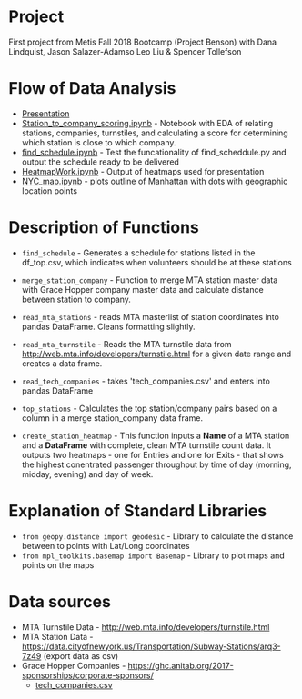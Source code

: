 # Project
First project from Metis Fall 2018 Bootcamp (Project Benson) with Dana Lindquist, Jason Salazer-Adamso Leo Liu & Spencer Tollefson
 
# Flow of Data Analysis
* [Presentation](/Toucans_Presentation.pdf)
* [Station_to_company_scoring.ipynb](/Station_to_company_scoring,ipynb) - Notebook with EDA of relating stations, companies, turnstiles, and calculating a score for determining which station is close to which company. 
* [find_schedule.ipynb](/find_schedule.ipynb) - Test the funcationality of find_scheddule.py and output the schedule ready to be delivered
* [HeatmapWork.ipynb](/HeatmapWork.ipynb) - Output of heatmaps used for presentation
* [NYC_map.ipynb](/NYC_map.ipynb) - plots outline of Manhattan with dots with geographic location points

# Description of Functions

* `find_schedule` - Generates a schedule for stations listed in the df_top.csv, which indicates when volunteers should be at these stations
* `merge_station_company` - Function to merge MTA station master data with Grace Hopper company master data and calculate distance between station to company.
* `read_mta_stations` - reads MTA masterlist of station coordinates into pandas DataFrame. Cleans formatting slightly.
* `read_mta_turnstile` - Reads the MTA turnstile data from http://web.mta.info/developers/turnstile.html for a given date range and creates a data frame.
* `read_tech_companies` - takes 'tech_companies.csv' and enters into pandas DataFrame

* `top_stations` - Calculates the top station/company pairs based on a column in a merge station_company data frame.
* `create_station_heatmap` - This function inputs a **Name** of a MTA station and a **DataFrame** with complete, clean MTA turnstile count data. It outputs two heatmaps - one for Entries and one for Exits - that shows the highest conentrated passenger throughput by time of day (morning, midday, evening) and day of week.

# Explanation of Standard Libraries
* `from geopy.distance import geodesic` - Library to calculate the distance between to points with Lat/Long coordinates
* `from mpl_toolkits.basemap import Basemap` - Library to plot maps and points on the maps

# Data sources
* MTA Turnstile Data - http://web.mta.info/developers/turnstile.html
* MTA Station Data - https://data.cityofnewyork.us/Transportation/Subway-Stations/arq3-7z49 (export data as csv)
* Grace Hopper Companies - https://ghc.anitab.org/2017-sponsorships/corporate-sponsors/
    * [tech_companies.csv](data/tech_companies.csv)

